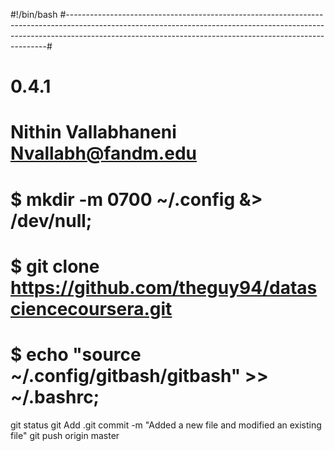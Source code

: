 #!/bin/bash
#-------------------------------------------------------------------------------------------------------------------------------------------------------------------------------------------------------------------------------------#
# 0.4.1
# Nithin Vallabhaneni Nvallabh@fandm.edu
#
# $ mkdir -m 0700 ~/.config &> /dev/null;
# $ git clone https://github.com/theguy94/datasciencecoursera.git
# $ echo "source ~/.config/gitbash/gitbash" >> ~/.bashrc;
git status
git Add 
.git commit -m "Added a new file and modified an existing file"
git push origin master 
